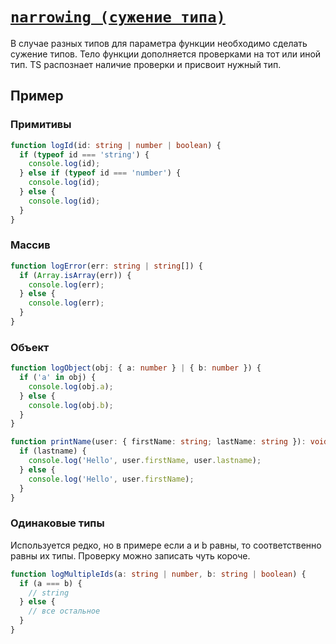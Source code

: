 # [`narrowing (сужение типа)`](../index.md/#функции)

В случае разных типов для параметра функции необходимо сделать сужение типов. Тело функции дополняется проверками на тот или иной тип. TS распознает наличие проверки и присвоит нужный тип.

## Пример

### Примитивы

```ts
function logId(id: string | number | boolean) {
  if (typeof id === 'string') {
    console.log(id);
  } else if (typeof id === 'number') {
    console.log(id);
  } else {
    console.log(id);
  }
}
```

### Массив

```ts
function logError(err: string | string[]) {
  if (Array.isArray(err)) {
    console.log(err);
  } else {
    console.log(err);
  }
}
```

### Объект

```ts
function logObject(obj: { a: number } | { b: number }) {
  if ('a' in obj) {
    console.log(obj.a);
  } else {
    console.log(obj.b);
  }
}
```

```ts
function printName(user: { firstName: string; lastName: string }): void {
  if (lastname) {
    console.log('Hello', user.firstName, user.lastname);
  } else {
    console.log('Hello', user.firstName);
  }
}
```

### Одинаковые типы

Используется редко, но в примере если a и b равны, то соответственно равны их типы. Проверку можно записать чуть короче.

```ts
function logMultipleIds(a: string | number, b: string | boolean) {
  if (a === b) {
    // string
  } else {
    // все остальное
  }
}
```
